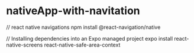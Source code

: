 # nativeApp-with-navitation

// react native navigations
npm install @react-navigation/native

// Installing dependencies into an Expo managed project​
expo install react-native-screens react-native-safe-area-context

